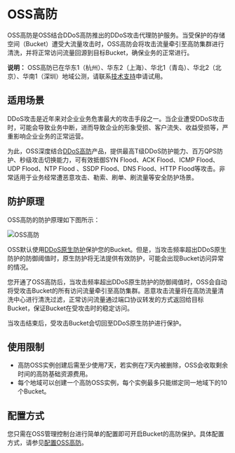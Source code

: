 # OSS高防

OSS高防是OSS结合DDoS高防推出的DDoS攻击代理防护服务。当受保护的存储空间（Bucket）遭受大流量攻击时，OSS高防会将攻击流量牵引至高防集群进行清洗，并将正常访问流量回源到目标Bucket，确保业务的正常进行。

**说明：** OSS高防已在华东1（杭州）、华东2（上海）、华北1（青岛）、华北2（北京）、华南1（深圳）地域公测，请联系[技术支持](https://selfservice.console.aliyun.com/ticket/createIndex)申请试用。

## 适用场景

DDoS攻击是近年来对企业业务危害最大的攻击手段之一。当企业遭受DDoS攻击时，可能会导致业务中断，进而导致企业的形象受损、客户流失、收益受损等，严重影响企业业务的正常运营。

为此，OSS深度结合[DDoS高防](/cn.zh-CN/阿里云DDoS防护产品介绍/什么是DDoS高防（新BGP&国际）.md)产品，提供最高T级DDoS防护能力、百万QPS防护、秒级攻击切换能力，可有效抵御SYN Flood、ACK Flood、ICMP Flood、UDP Flood、NTP Flood 、SSDP Flood、DNS Flood、HTTP Flood等攻击。非常适用于业务经常遭恶意攻击、勒索、刷单、刷流量等安全防护场景。

## 防护原理

OSS高防的防护原理如下图所示：

![OSS高防](https://static-aliyun-doc.oss-accelerate.aliyuncs.com/assets/img/zh-CN/7717039061/p169031.png)

OSS默认使用[DDoS原生防护](/cn.zh-CN/阿里云DDoS防护产品介绍/DDoS原生防护/什么是DDoS原生防护.md)保护您的Bucket。但是，当攻击频率超出DDoS原生防护的防御阈值时，原生防护将无法提供有效防护，可能会出现Bucket访问异常的情况。

您开通了OSS高防后，当攻击频率超出DDoS原生防护的防御阈值时，OSS会自动将受攻击Bucket的所有访问流量牵引至高防集群。恶意攻击流量将在高防流量清洗中心进行清洗过滤，正常访问流量通过端口协议转发的方式返回给目标Bucket，保证Bucket在受攻击时的稳定访问。

当攻击结束后，受攻击Bucket会切回至DDoS原生防护进行保护。

## 使用限制

-   高防OSS实例创建后需至少使用7天，若实例在7天内被删除，OSS会收取剩余时间的高防基础资源费用。
-   每个地域可以创建一个高防OSS实例，每个实例最多只能绑定同一地域下的10个Bucket。

## 配置方式

您只需在OSS管理控制台进行简单的配置即可开启Bucket的高防保护。具体配置方式，请参见[配置OSS高防](/cn.zh-CN/控制台用户指南/配置OSS高防.md)。

